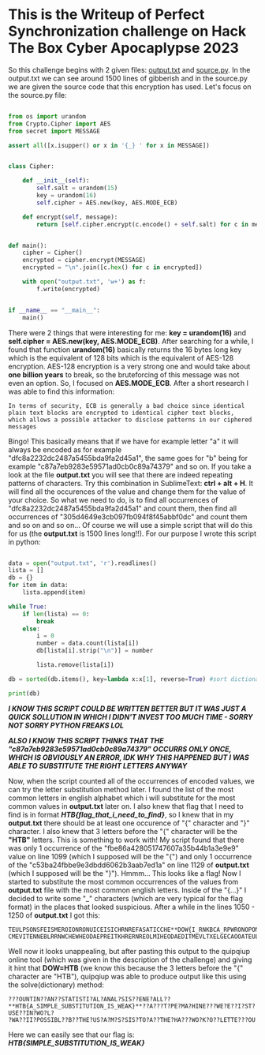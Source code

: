 # This is the Writeup of Perfect Synchronization challenge on Hack The Box Cyber Apocaplypse 2023
So this challenge begins with 2 given files: [output.txt](https://github.com/mateusz7988/CTF-Writeups/blob/main/CyberApocalypse2023/PerfectSynchronization/output.txt) and [source.py](https://github.com/mateusz7988/CTF-Writeups/blob/main/CyberApocalypse2023/PerfectSynchronization/source.py). In the output.txt we can see around 1500 lines of gibberish and in the source.py 
we are given the source code that this encryption has used. Let's focus on the source.py file:


```python

from os import urandom
from Crypto.Cipher import AES
from secret import MESSAGE

assert all([x.isupper() or x in '{_} ' for x in MESSAGE])


class Cipher:

    def __init__(self):
        self.salt = urandom(15)
        key = urandom(16)
        self.cipher = AES.new(key, AES.MODE_ECB)

    def encrypt(self, message):
        return [self.cipher.encrypt(c.encode() + self.salt) for c in message]


def main():
    cipher = Cipher()
    encrypted = cipher.encrypt(MESSAGE)
    encrypted = "\n".join([c.hex() for c in encrypted])

    with open("output.txt", 'w+') as f:
        f.write(encrypted)


if __name__ == "__main__":
    main()

```


There were 2 things that were interesting for me: **key = urandom(16)** and **self.cipher = AES.new(key, AES.MODE_ECB)**. After searching for a while, I found that
function **urandom(16)** basically returns the 16 bytes long key which is the equivalent of 128 bits which is the equivalent of AES-128 encryption.
AES-128 encryption is a very strong one and would take about **one billion years** to break, so the bruteforcing of this message was not even an option.
So, I focused on **AES.MODE_ECB**. After a short research I was able to find this information:



    In terms of security, ECB is generally a bad choice since identical plain text blocks are encrypted to identical cipher text blocks, 
    which allows a possible attacker to disclose patterns in our ciphered messages


Bingo! This basically means that if we have for example letter "a" it will always be encoded as for example "dfc8a2232dc2487a5455bda9fa2d45a1", the same goes for "b" being for example "c87a7eb9283e59571ad0cb0c89a74379" and so on. If you take a look at the file **output.txt** you will see that there are indeed repeating patterns of characters. Try this combination in SublimeText: **ctrl + alt + H**. It will find all the occurences of the value and change them for the value of your choice. So what we need to do, is to find all occurrences of "dfc8a2232dc2487a5455bda9fa2d45a1" and count them, then find all occurrences of "305d4649e3cb097fb094f8f45abbf0dc" and count them and so on and so on... Of course we will use a simple script that will do this for us (the **output.txt** is 1500 lines long!!). For our purpose I wrote this script in python:



``` python

data = open("output.txt", 'r').readlines()
lista = []
db = {}
for item in data:
    lista.append(item)

while True:
    if len(lista) == 0:
        break
    else:
        i = 0
        number = data.count(lista[i])
        db[lista[i].strip("\n")] = number

        lista.remove(lista[i])

db = sorted(db.items(), key=lambda x:x[1], reverse=True) #sort dictionary in the descending order

print(db)

```

    
**_I KNOW THIS SCRIPT COULD BE WRITTEN BETTER BUT IT WAS JUST A QUICK SOLLUTION IN WHICH I DIDN'T INVEST TOO MUCH TIME - SORRY NOT SORRY PYTHON FREAKS LOL_**

**_ALSO I KNOW THIS SCRIPT THINKS THAT THE "c87a7eb9283e59571ad0cb0c89a74379" OCCURRS ONLY ONCE, WHICH IS OBVIOUSLY AN ERROR, IDK WHY THIS HAPPENED BUT I WAS ABLE TO SUBSTITUTE THE RIGHT LETTERS ANYWAY_**

Now, when the script counted all of the occurrences of encoded values, we can try the letter substitution method later. I found the list of the most common letters in english alphabet which i will substitute for the most common values in **output.txt** later on. I also knew that flag that I need to find is in format **_HTB{flag_that_i_need_to_find}_**, so I knew that in my **output.txt** there should be at least one occurence of "{" character and "}" character. I also knew that 3 letters before the "{" character will be the **"HTB"** letters. This is something to work with! My script found that there was only 1 occurrence of the "fbe86a428051747607a35b44b1a3e9e9" value on line 1099 (which I supposed will be the "{") and only 1 occurrence of the "c53ba24fbbe9e3dbdd6062b3aab7ed1a" on line 1129 of **output.txt** (which I supposed will be the "}"). Hmmm... This looks like a flag! Now I started to substitute the most common occurrences of the values from **output.txt** file with the most common english letters. Inside of the "{...}" I decided to write some "_" characters (which are very typical for the flag format) in the places that looked suspicious. After a while in the lines 1050 - 1250 of **output.txt** I got this:


    TEULPSONSFEISMEROIONRONUICEISICHRNREFASATICCHE**DOW{I_RNKBCA_RPWRONOPONLS_NR_VAIX}**EUITMEOHBAEKIUDNSATHEVATAEGNTROEPRAMENSEVLT
    CMEVITENNEBLRRNWCHEWHEODAEPREITKHRERNREOLMIHEODAEDITMEVLTXELGECAOOATEULPSONSFE
    

Well now it looks unappealing, but after pasting this output to the quipqiup online tool (which was given in the description of the challenge) and giving it hint that **DOW=HTB** (we know this because the 3 letters before the "{" character are "HTB"), quipqiup was able to produce output like this using the solve(dictionary) method:


    ???OUNTIN??AN??STATISTI?AL?ANAL?SIS??ENE?ALL??**HTB{A_SIMPLE_SUBSTITUTION_IS_WEAK}**??A???T?PE?MA?HINE???WE?E??I?ST?USE??IN?WO?L?
    ?WA??II?POSSIBL??B??THE?US?A?M?S?SIS?TO?A??THE?HA???WO?K?O??LETTE???OU
    


Here we can easily see that our flag is: **_HTB{SIMPLE_SUBSTITUTION_IS_WEAK}_**
